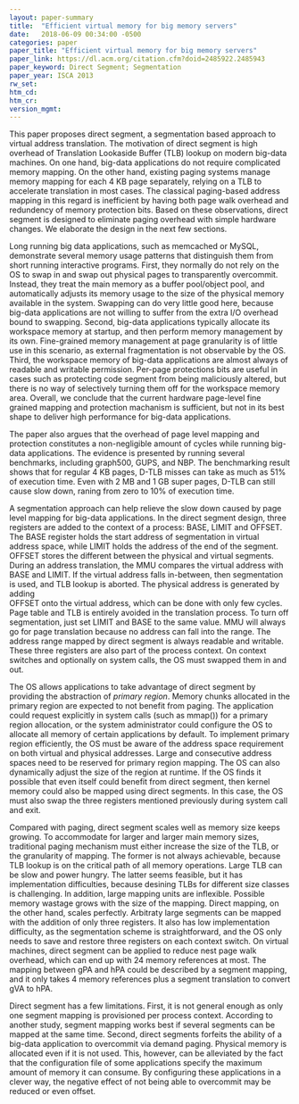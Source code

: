 ```yaml
---
layout: paper-summary
title:  "Efficient virtual memory for big memory servers"
date:   2018-06-09 00:34:00 -0500
categories: paper
paper_title: "Efficient virtual memory for big memory servers"
paper_link: https://dl.acm.org/citation.cfm?doid=2485922.2485943
paper_keyword: Direct Segment; Segmentation
paper_year: ISCA 2013
rw_set: 
htm_cd: 
htm_cr: 
version_mgmt: 
---   
```


This paper proposes direct segment, a segmentation based approach to virtual address
translation. The motivation of direct segment is high overhead of Translation Lookaside Buffer (TLB)
lookup on modern big-data machines. On one hand, big-data applications do not require complicated memory 
mapping. On the other hand, existing paging systems manage memory mapping for each 4 KB page separately, 
relying on a TLB to accelerate translation in most cases. The classical paging-based address mapping in this 
regard is inefficient by having both page walk overhead and redundency of memory protection bits. Based on these 
observations, direct segment is designed to eliminate paging overhead with simple hardware changes. We 
elaborate the design in the next few sections.

Long running big data applications, such as memcached or MySQL, demonstrate several memory usage patterns that 
distinguish them from short running interactive programs. First, they normally do not rely on the OS to swap in 
and swap out physical pages to transparently overcommit. Instead, they treat the main memory as a buffer pool/object 
pool, and automatically adjusts its memory usage to the size of the physical memory available in the system. 
Swapping can do very little good here, because big-data applications are not willing to suffer from the extra I/O
overhead bound to swapping. Second, big-data applications typically allocate its workspace memory at startup, and 
then perform memory management by its own. Fine-grained memory management at page granularity is of little use
in this scenario, as external fragmentation is not observable by the OS. Third, the workspace memory of big-data
applications are almost always of readable and writable permission. Per-page protections bits are useful in cases such as 
protecting code segment from being maliciously altered, but there is no way of selectively turning them off for 
the workspace memory area. Overall, we conclude that the current hardware page-level fine grained mapping and protection 
machanism is sufficient, but not in its best shape to deliver high performance for big-data applications.

The paper also argues that the overhead of page level mapping and protection constitutes a non-negligible amount 
of cycles while running big-data applications. The evidence is presented by running several benchmarks, including 
graph500, GUPS, and NBP. The benchmarking result shows that for regular 4 KB pages, D-TLB misses can take as much as 
51% of execution time. Even with 2 MB and 1 GB super pages, D-TLB can still cause slow down, raning from zero to 10%
of execution time. 

A segmentation approach can help relieve the slow down caused by page level mapping for big-data applications.
In the direct segment design, three registers are added to the context of a process: BASE, LIMIT and OFFSET.
The BASE register holds the start address of segmentation in virtual address space, while LIMIT holds the 
address of the end of the segment. OFFSET stores the different between the physical and virtual segments. During 
an address translation, the MMU compares the virtual address with BASE and LIMIT. If the virtual address falls 
in-between, then segmentation is used, and TLB lookup is aborted. The physical address is generated by adding  
OFFSET onto the virtual address, which can be done with only few cycles. Page table and TLB is entirely avoided 
in the translation process. To turn off segmentation, just set LIMIT and BASE to the same value. MMU will always 
go for page translation because no address can fall into the range. The address range mapped by direct segment
is always readable and writable. These three registers are also part of the process context. On context switches and 
optionally on system calls, the OS must swapped them in and out.

The OS allows applications to take advantage of direct segment by providing the abstraction of *primary region*. Memory
chunks allocated in the primary region are expected to not benefit from paging. The application could request explicitly
in system calls (such as mmap()) for a primary region allocation, or the system administrator could configure 
the OS to allocate all memory of certain applications by default. To implement primary region efficiently, the OS 
must be aware of the address space requirement on both virtual and physical addresses. Large and consecutive address 
spaces need to be reserved for primary region mapping. The OS can also dynamically adjust the size of the region at runtime.
If the OS finds it possible that even itself could benefit from direct segment, then kernel memory could also be mapped 
using direct segments. In this case, the OS must also swap the three registers mentioned previously during system call
and exit.

Compared with paging, direct segment scales well as memory size keeps growing. To accommodate for larger and larger 
main memory sizes, traditional paging mechanism must either increase the size of the TLB, or the granularity of 
mapping. The former is not always achievable, because TLB lookup is on the critical path of all memory operations.
Large TLB can be slow and power hungry. The latter seems feasible, but it has implementation difficulties, because 
desining TLBs for different size classes is challenging. In addition, large mapping units are inflexible. Possible memory 
wastage grows with the size of the mapping. Direct mapping, on the other hand, scales perfectly. Arbitraty large segments
can be mapped with the addition of only three registers. It also has low implementation difficulty, as the segmentation
scheme is straightforward, and the OS only needs to save and restore three registers on each context switch.
On virtual machines, direct segment can be applied to reduce nest page walk overhead, which can end up with 24
memory references at most. The mapping between gPA and hPA could be described by a segment mapping, and it only
takes 4 memory references plus a segment translation to convert gVA to hPA.

Direct segment has a few limitations. First, it is not general enough as only one segment mapping is provisioned per
process context. According to another study, segment mapping works best if several segments can be mapped at the 
same time. Second, direct segments forfeits the ability of a big-data application to overcommit via demand paging.
Physical memory is allocated even if it is not used. This, however, can be alleviated by the fact that the configuration
file of some applications specify the maximum amount of memory it can consume. By configuring these applications in 
a clever way, the negative effect of not being able to overcommit may be reduced or even offset.